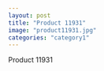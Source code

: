 ```yaml
---
layout: post
title: "Product 11931"
image: "product11931.jpg"
categories: "category1"
---
```

Product 11931
